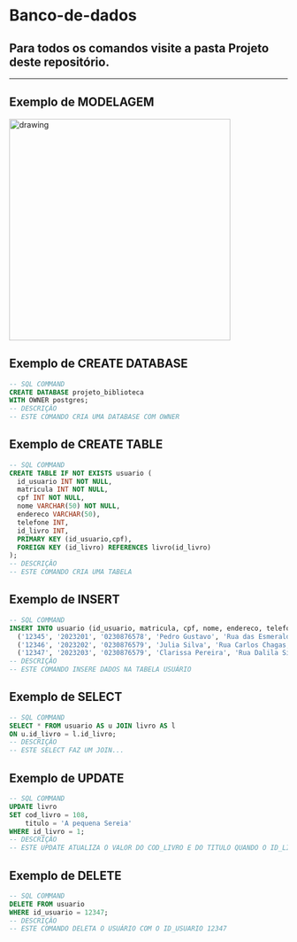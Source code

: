 # Banco-de-dados

## Para todos os comandos visite a pasta Projeto deste repositório.

---

## Exemplo de MODELAGEM

<img src="https://user-images.githubusercontent.com/114539889/211698573-1b7e5ebc-519d-467a-9662-9af1814e9061.png" alt="drawing" width="400"/>

## Exemplo de CREATE DATABASE

```sql
-- SQL COMMAND
CREATE DATABASE projeto_biblioteca
WITH OWNER postgres;
-- DESCRIÇÂO
-- ESTE COMANDO CRIA UMA DATABASE COM OWNER
```

## Exemplo de CREATE TABLE

```sql
-- SQL COMMAND
CREATE TABLE IF NOT EXISTS usuario (
  id_usuario INT NOT NULL,
  matricula INT NOT NULL,
  cpf INT NOT NULL,
  nome VARCHAR(50) NOT NULL,
  endereco VARCHAR(50),
  telefone INT,
  id_livro INT,
  PRIMARY KEY (id_usuario,cpf),
  FOREIGN KEY (id_livro) REFERENCES livro(id_livro)
);
-- DESCRIÇÂO
-- ESTE COMANDO CRIA UMA TABELA
```

## Exemplo de INSERT

```sql
-- SQL COMMAND
INSERT INTO usuario (id_usuario, matricula, cpf, nome, endereco, telefone, id_livro) VALUES
  ('12345', '2023201', '0230876578', 'Pedro Gustavo', 'Rua das Esmeraldas, 12', '988759900', '0001'),
  ('12346', '2023202', '0230876579', 'Julia Silva', 'Rua Carlos Chagas, 75', '988750087', '0003'),
  ('12347', '2023203', '0230876579', 'Clarissa Pereira', 'Rua Dalila Silva, 80', '988751514', '0002');
-- DESCRIÇÂO
-- ESTE COMANDO INSERE DADOS NA TABELA USUÁRIO
```

## Exemplo de SELECT

```sql
-- SQL COMMAND
SELECT * FROM usuario AS u JOIN livro AS l
ON u.id_livro = l.id_livro;
-- DESCRIÇÂO
-- ESTE SELECT FAZ UM JOIN...
```

## Exemplo de UPDATE

```sql
-- SQL COMMAND
UPDATE livro
SET cod_livro = 108,
    titulo = 'A pequena Sereia'
WHERE id_livro = 1;
-- DESCRIÇÂO
-- ESTE UPDATE ATUALIZA O VALOR DO COD_LIVRO E DO TITULO QUANDO O ID_LIVRO É 1
```

## Exemplo de DELETE

```sql
-- SQL COMMAND
DELETE FROM usuario
WHERE id_usuario = 12347;
-- DESCRIÇÂO
-- ESTE COMANDO DELETA O USUÁRIO COM O ID_USUARIO 12347
```
